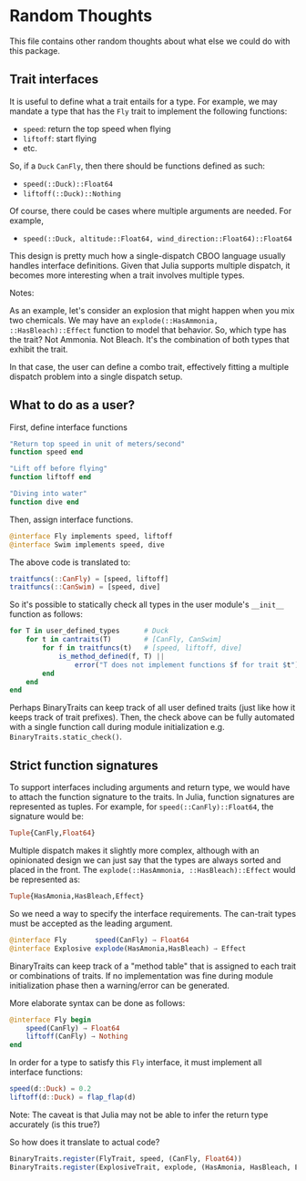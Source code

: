 # Random Thoughts

This file contains other random thoughts about what else we could do with this package.

## Trait interfaces

It is useful to define what a trait entails for a type.  For example, we may mandate a type that has the `Fly` trait to implement the following functions:

- `speed`: return the top speed when flying
- `liftoff`: start flying
- etc.

So, if a `Duck` `CanFly`, then there should be functions defined as such:

- `speed(::Duck)::Float64`
- `liftoff(::Duck)::Nothing`

Of course, there could be cases where multiple arguments are needed. For example,

- `speed(::Duck, altitude::Float64, wind_direction::Float64)::Float64`

This design is pretty much how a single-dispatch CBOO language usually handles interface definitions. Given that Julia supports multiple dispatch, it becomes more interesting when a trait involves multiple types.

Notes:

As an example, let's consider an explosion that might happen when you mix two  chemicals.  We may have an `explode(::HasAmmonia, ::HasBleach)::Effect` function to model that behavior.  So, which type has the trait?  Not Ammonia.  Not Bleach.  It's the combination of both types that exhibit the trait.

In that case, the user can define a combo trait, effectively fitting a multiple dispatch problem into a single dispatch setup.

## What to do as a user?

First, define interface functions

```julia
"Return top speed in unit of meters/second"
function speed end

"Lift off before flying"
function liftoff end

"Diving into water"
function dive end
```

Then, assign interface functions.

```julia
@interface Fly implements speed, liftoff
@interface Swim implements speed, dive
```

The above code is translated to:

```julia
traitfuncs(::CanFly) = [speed, liftoff]
traitfuncs(::CanSwim) = [speed, dive]
```

So it's possible to statically check all types in the user module's `__init__` function as follows:

```julia
for T in user_defined_types      # Duck
    for t in cantraits(T)        # [CanFly, CanSwim]
        for f in traitfuncs(t)   # [speed, liftoff, dive]
            is_method_defined(f, T) ||
                error("T does not implement functions $f for trait $t")
        end
    end
end
```

Perhaps BinaryTraits can keep track of all user defined traits (just like how it keeps track of trait prefixes).  Then, the check above can be fully automated with a single function call during module initialization e.g. `BinaryTraits.static_check()`.

## Strict function signatures

To support interfaces including arguments and return type, we would have to attach the function signature to the traits.  In Julia, function signatures are represented as tuples.  For example, for `speed(::CanFly)::Float64`, the signature would be:

```julia
Tuple{CanFly,Float64}
```

Multiple dispatch makes it slightly more complex, although with an opinionated design we can just say that the types are always sorted and placed in the front.  The `explode(::HasAmmonia, ::HasBleach)::Effect` would be represented as:

```julia
Tuple{HasAmonia,HasBleach,Effect}
```

So we need a way to specify the interface requirements.  The can-trait types must be accepted as the leading argument.

```julia
@interface Fly       speed(CanFly) → Float64
@interface Explosive explode(HasAmonia,HasBleach) → Effect
```

BinaryTraits can keep track of a "method table" that is assigned to each trait or combinations of traits.  If no implementation was fine during module initialization phase then a warning/error can be generated.

More elaborate syntax can be done as follows:

```julia
@interface Fly begin
    speed(CanFly) → Float64
    liftoff(CanFly) → Nothing
end
```

In order for a type to satisfy this `Fly` interface, it must implement all interface functions:

```julia
speed(d::Duck) = 0.2
liftoff(d::Duck) = flap_flap(d)
```

Note: The caveat is that Julia may not be able to infer the return type accurately (is this true?)

So how does it translate to actual code?

```julia
BinaryTraits.register(FlyTrait, speed, (CanFly, Float64))
BinaryTraits.register(ExplosiveTrait, explode, (HasAmonia, HasBleach, Effect))
```

